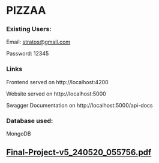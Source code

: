 # PIZZAA

### Existing Users:

Email: stratos@gmail.com

Password: 12345

### Links

Frontend served on http://localhost:4200

Website served on http://localhost:5000

Swagger Documentation on http://localhost:5000/api-docs

### Database used:

MongoDB

## [Final-Project-v5_240520_055756.pdf](https://github.com/apostolouagg/ergasia/files/15375770/Final-Project-v5_240520_055756.pdf)
